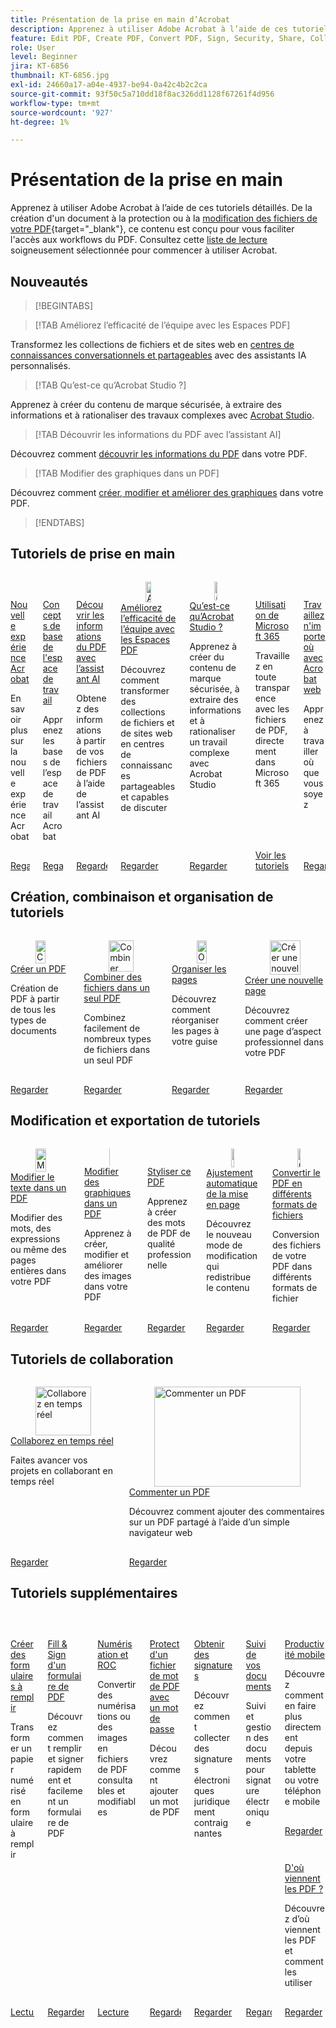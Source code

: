 ```yaml
---
title: Présentation de la prise en main d’Acrobat
description: Apprenez à utiliser Adobe Acrobat à l’aide de ces tutoriels détaillés de 1 à 2 minutes
feature: Edit PDF, Create PDF, Convert PDF, Sign, Security, Share, Collaboration, Workspace
role: User
level: Beginner
jira: KT-6856
thumbnail: KT-6856.jpg
exl-id: 24660a17-a04e-4937-be94-0a42c4b2c2ca
source-git-commit: 93f50c5a710dd18f8ac326dd1128f67261f4d956
workflow-type: tm+mt
source-wordcount: '927'
ht-degree: 1%

---
```


# Présentation de la prise en main

Apprenez à utiliser Adobe Acrobat à l’aide de ces tutoriels détaillés. De la création d&#39;un document à la protection ou à la [modification des fichiers de votre PDF](https://www.adobe.com/fr/acrobat/online/pdf-editor.html){target="_blank"}, ce contenu est conçu pour vous faciliter l&#39;accès aux workflows du PDF. Consultez cette [liste de lecture](https://experienceleague.adobe.com/fr/playlists/acrobat-get-started-business-users) soigneusement sélectionnée pour commencer à utiliser Acrobat.

## Nouveautés

>[!BEGINTABS]

>[!TAB Améliorez l’efficacité de l’équipe avec les Espaces PDF]

Transformez les collections de fichiers et de sites web en [centres de connaissances conversationnels et partageables](pdf-spaces-legal.md) avec des assistants IA personnalisés.

>[!TAB Qu’est-ce qu’Acrobat Studio ?]

Apprenez à créer du contenu de marque sécurisée, à extraire des informations et à rationaliser des travaux complexes avec [Acrobat Studio](acrobat-studio.md).

>[!TAB Découvrir les informations du PDF avec l’assistant AI]

Découvrez comment [découvrir les informations du PDF](ai-assistant.md) dans votre PDF.

>[!TAB Modifier des graphiques dans un PDF]

Découvrez comment [créer, modifier et améliorer des graphiques](edit-graphics.md) dans votre PDF.

>[!ENDTABS]

## Tutoriels de prise en main

<!-- START CARDS HTML - DO NOT MODIFY BY HAND -->
<div class="columns">
    <div class="column is-half-tablet is-half-desktop is-one-third-widescreen" aria-label="New Acrobat experience">
        <div class="card" style="height: 100%; display: flex; flex-direction: column; height: 100%;">
            <div class="card-image">
                <figure class="image x-is-16by9">
                    <a href="https://experienceleague.adobe.com/fr/docs/document-cloud-learn/acrobat-learning/getting-started/new-workspace" title="Nouvelle expérience Acrobat" target="_self" rel="referrer">
                        <img class="is-bordered-r-small" src="https://experienceleague.adobe.com/fr/docs/document-cloud-learn/acrobat-learning/getting-started/media_1fd7846c8083ccd0da406c6abf96fe746d9b4539e.png?width=400&format=webply&optimize=medium" alt="Nouvelle expérience Acrobat"
                             style="width: 100%; aspect-ratio: 16 / 9; object-fit: cover; overflow: hidden; display: block; margin: auto;">
                    </a>
                </figure>
            </div>
            <div class="card-content is-padded-small" style="display: flex; flex-direction: column; flex-grow: 1; justify-content: space-between;">
                <div class="top-card-content">
                    <p class="headline is-size-6 has-text-weight-bold">
                        <a href="https://experienceleague.adobe.com/fr/docs/document-cloud-learn/acrobat-learning/getting-started/new-workspace" target="_self" rel="referrer" title="nouvelle expérience Acrobat">Nouvelle expérience Acrobat</a>
                    </p>
                    <p class="is-size-6">En savoir plus sur la nouvelle expérience Acrobat</p>
                </div>
                <a href="https://experienceleague.adobe.com/fr/docs/document-cloud-learn/acrobat-learning/getting-started/new-workspace" target="_self" rel="referrer" class="spectrum-Button spectrum-Button--outline spectrum-Button--primary spectrum-Button--sizeM" style="align-self: flex-start; margin-top: 1rem;">
                    <span class="spectrum-Button-label has-no-wrap has-text-weight-bold">Regarder</span>
                </a>
            </div>
        </div>
    </div>
    <div class="column is-half-tablet is-half-desktop is-one-third-widescreen" aria-label="Workspace basics">
        <div class="card" style="height: 100%; display: flex; flex-direction: column; height: 100%;">
            <div class="card-image">
                <figure class="image x-is-16by9">
                    <a href="https://experienceleague.adobe.com/fr/docs/document-cloud-learn/acrobat-learning/getting-started/get-to-know-the-acrobat-dc-interface" title="Espace de travail – Principes de base" target="_self" rel="referrer">
                        <img class="is-bordered-r-small" src="https://experienceleague.adobe.com/fr/docs/document-cloud-learn/acrobat-learning/getting-started/media_1829b23b3d26ba9ab2687a87be27ecf1b2adde71e.png?width=400&format=webply&optimize=medium" alt="Espace de travail – Principes de base"
                             style="width: 100%; aspect-ratio: 16 / 9; object-fit: cover; overflow: hidden; display: block; margin: auto;">
                    </a>
                </figure>
            </div>
            <div class="card-content is-padded-small" style="display: flex; flex-direction: column; flex-grow: 1; justify-content: space-between;">
                <div class="top-card-content">
                    <p class="headline is-size-6 has-text-weight-bold">
                        <a href="https://experienceleague.adobe.com/fr/docs/document-cloud-learn/acrobat-learning/getting-started/get-to-know-the-acrobat-dc-interface" target="_self" rel="referrer" title="Espace de travail – Principes de base">Concepts de base de l'espace de travail</a>
                    </p>
                    <p class="is-size-6">Apprenez les bases de l’espace de travail Acrobat</p>
                </div>
                <a href="https://experienceleague.adobe.com/fr/docs/document-cloud-learn/acrobat-learning/getting-started/get-to-know-the-acrobat-dc-interface" target="_self" rel="referrer" class="spectrum-Button spectrum-Button--outline spectrum-Button--primary spectrum-Button--sizeM" style="align-self: flex-start; margin-top: 1rem;">
                    <span class="spectrum-Button-label has-no-wrap has-text-weight-bold">Regarder</span>
                </a>
            </div>
        </div>
    </div>
    <div class="column is-half-tablet is-half-desktop is-one-third-widescreen" aria-label="Discover PDF insights with AI Assistant">
        <div class="card" style="height: 100%; display: flex; flex-direction: column; height: 100%;">
            <div class="card-image">
                <figure class="image x-is-16by9">
                    <a href="https://experienceleague.adobe.com/fr/docs/document-cloud-learn/acrobat-learning/getting-started/ai-assistant" title="Découvrir les informations du PDF avec l’assistant AI" target="_self" rel="referrer">
                        <img class="is-bordered-r-small" src="https://experienceleague.adobe.com/fr/docs/document-cloud-learn/acrobat-learning/getting-started/media_16b40a5c89df63b8d9116ee1733680b378915394a.png?width=400&format=webply&optimize=medium" alt="Découvrir les informations du PDF avec l’assistant AI"
                             style="width: 100%; aspect-ratio: 16 / 9; object-fit: cover; overflow: hidden; display: block; margin: auto;">
                    </a>
                </figure>
            </div>
            <div class="card-content is-padded-small" style="display: flex; flex-direction: column; flex-grow: 1; justify-content: space-between;">
                <div class="top-card-content">
                    <p class="headline is-size-6 has-text-weight-bold">
                        <a href="https://experienceleague.adobe.com/fr/docs/document-cloud-learn/acrobat-learning/getting-started/ai-assistant" target="_self" rel="referrer" title="Découvrir les informations d’un PDF avec l’assistant AI">Découvrir les informations du PDF avec l’assistant AI</a>
                    </p>
                    <p class="is-size-6">Obtenez des informations à partir de vos fichiers de PDF à l’aide de l’assistant AI</p>
                </div>
                <a href="https://experienceleague.adobe.com/fr/docs/document-cloud-learn/acrobat-learning/getting-started/ai-assistant" target="_self" rel="referrer" class="spectrum-Button spectrum-Button--outline spectrum-Button--primary spectrum-Button--sizeM" style="align-self: flex-start; margin-top: 1rem;">
                    <span class="spectrum-Button-label has-no-wrap has-text-weight-bold">Regarder</span>
                </a>
            </div>
        </div>
    </div>
                <div class="column is-half-tablet is-half-desktop is-one-third-widescreen" aria-label="Boost team efficiency with PDF Spaces">
        <div class="card" style="height: 100%; display: flex; flex-direction: column; height: 100%;">
            <div class="card-image">
                <figure class="image x-is-16by9">
                    <a href="https://experienceleague.adobe.com/fr/docs/document-cloud-learn/acrobat-learning/getting-started/pdf-spaces-legal" title="Améliorez l’efficacité de l’équipe avec les Espaces PDF" target="_self" rel="referrer">
                        <img class="is-bordered-r-small" src="https://experienceleague.adobe.com/fr/docs/document-cloud-learn/acrobat-learning/by-industry/gov/media_1a0a666ba69346a3cb306b786f1b0681e09316801.png?width=400&format=webply&optimize=medium" alt="Améliorez l’efficacité de l’équipe avec les Espaces PDF"
                             style="width: 100%; aspect-ratio: 16 / 9; object-fit: cover; overflow: hidden; display: block; margin: auto;">
                    </a>
                </figure>
            </div>
            <div class="card-content is-padded-small" style="display: flex; flex-direction: column; flex-grow: 1; justify-content: space-between;">
                <div class="top-card-content">
                    <p class="headline is-size-6 has-text-weight-bold">
                        <a href="https://experienceleague.adobe.com/fr/docs/document-cloud-learn/acrobat-learning/getting-started/pdf-spaces-legal" target="_self" rel="referrer" title="Améliorez l’efficacité de l’équipe avec les Espaces PDF">Améliorez l’efficacité de l’équipe avec les Espaces PDF</a>
                    </p>
                    <p class="is-size-6">Découvrez comment transformer des collections de fichiers et de sites web en centres de connaissances partageables et capables de discuter</p>
                </div>
                <a href="https://experienceleague.adobe.com/fr/docs/document-cloud-learn/acrobat-learning/getting-started/pdf-spaces-legal" target="_self" rel="referrer" class="spectrum-Button spectrum-Button--outline spectrum-Button--primary spectrum-Button--sizeM" style="align-self: flex-start; margin-top: 1rem;">
                    <span class="spectrum-Button-label has-no-wrap has-text-weight-bold">Regarder</span>
                </a>
            </div>
        </div>
    </div>
                 <div class="column is-half-tablet is-half-desktop is-one-third-widescreen"         aria-label="What is Acrobat Studio?">
                      <div class="card" style="height: 100%; display: flex; flex-direction: column; height: 100%;">
                 <div class="card-image">
                <figure class="image x-is-16by9">
                    <a href="https://experienceleague.adobe.com/fr/docs/document-cloud-learn/acrobat-learning/getting-started/acrobat-studio" title="Qu’est-ce qu’Acrobat Studio ?" target="_self" rel="referrer">
                        <img class="is-bordered-r-small" src="https://experienceleague.adobe.com/fr/docs/document-cloud-learn/acrobat-learning/by-industry/media_1f6d6f7b7584d916a156a186267c3d3790ae9144a.png?width=400&format=webply&optimize=medium" alt="Qu’est-ce qu’Acrobat Studio ?"
                             style="width: 100%; aspect-ratio: 16 / 9; object-fit: cover; overflow: hidden; display: block; margin: auto;">
                    </a>
                </figure>
                 </div>
                     <div class="card-content is-padded-small" style="display: flex; flex-direction: column; flex-grow: 1; justify-content: space-between;">
                <div class="top-card-content">
                    <p class="headline is-size-6 has-text-weight-bold">
                        <a href="https://experienceleague.adobe.com/fr/docs/document-cloud-learn/acrobat-learning/getting-started/acrobat-studio" target="_self" rel="referrer" title="Qu’est-ce qu’Acrobat Studio ?">Qu’est-ce qu’Acrobat Studio ?</a>
                    </p>
                    <p class="is-size-6">Apprenez à créer du contenu de marque sécurisée, à extraire des informations et à rationaliser un travail complexe avec Acrobat Studio</p>
                </div>
                <a href="https://experienceleague.adobe.com/fr/docs/document-cloud-learn/acrobat-learning/getting-started/acrobat-studio" target="_self" rel="referrer" class="spectrum-Button spectrum-Button--outline spectrum-Button--primary spectrum-Button--sizeM" style="align-self: flex-start; margin-top: 1rem;">
                    <span class="spectrum-Button-label has-no-wrap has-text-weight-bold">Regarder</span>
                </a>
            </div>
        </div>
    </div>
    <div class="column is-half-tablet is-half-desktop is-one-third-widescreen" aria-label="Work with Microsoft 365">
        <div class="card" style="height: 100%; display: flex; flex-direction: column; height: 100%;">
            <div class="card-image">
                <figure class="image x-is-16by9">
                    <a href="https://experienceleague.adobe.com/fr/docs/document-cloud-learn/acrobat-learning/integrations/integrate-overview#microsoft" title="Utilisation de Microsoft 365" target="_self" rel="referrer">
                        <img class="is-bordered-r-small" src="https://experienceleague.adobe.com/fr/docs/document-cloud-learn/acrobat-learning/getting-started/media_1e715d1ec959dc755a27cab94e21039372673afac.png?width=400&format=webply&optimize=medium" alt="Utilisation de Microsoft 365"
                             style="width: 100%; aspect-ratio: 16 / 9; object-fit: cover; overflow: hidden; display: block; margin: auto;">
                    </a>
                </figure>
            </div>
            <div class="card-content is-padded-small" style="display: flex; flex-direction: column; flex-grow: 1; justify-content: space-between;">
                <div class="top-card-content">
                    <p class="headline is-size-6 has-text-weight-bold">
                        <a href="https://experienceleague.adobe.com/fr/docs/document-cloud-learn/acrobat-learning/integrations/integrate-overview#microsoft" target="_self" rel="referrer" title="Utilisation de Microsoft 365">Utilisation de Microsoft 365</a>
                    </p>
                    <p class="is-size-6">Travaillez en toute transparence avec les fichiers de PDF, directement dans Microsoft 365</p>
                </div>
                <a href="https://experienceleague.adobe.com/fr/docs/document-cloud-learn/acrobat-learning/integrations/integrate-overview#microsoft" target="_self" rel="referrer" class="spectrum-Button spectrum-Button--outline spectrum-Button--primary spectrum-Button--sizeM" style="align-self: flex-start; margin-top: 1rem;">
                    <span class="spectrum-Button-label has-no-wrap has-text-weight-bold">Voir les tutoriels</span>
                </a>
            </div>
        </div>
    </div>
     <div class="column is-half-tablet is-half-desktop is-one-third-widescreen" aria-label="Work anywhere with Acrobat web">
        <div class="card" style="height: 100%; display: flex; flex-direction: column; height: 100%;">
            <div class="card-image">
                <figure class="image x-is-16by9">
                    <a href="https://experienceleague.adobe.com/fr/docs/document-cloud-learn/acrobat-learning/getting-started/acrobatweb" title="Travaillez n’importe où avec Acrobat Web" target="_self" rel="referrer">
                        <img class="is-bordered-r-small" src="https://experienceleague.adobe.com/fr/docs/document-cloud-learn/acrobat-learning/getting-started/media_1bfcf9b6746a553be3bae3718499df7f83847b637.png?width=400&format=webply&optimize=medium" alt="Travaillez n’importe où avec Acrobat Web"
                             style="width: 100%; aspect-ratio: 16 / 9; object-fit: cover; overflow: hidden; display: block; margin: auto;">
                    </a>
                </figure>
            </div>
            <div class="card-content is-padded-small" style="display: flex; flex-direction: column; flex-grow: 1; justify-content: space-between;">
                <div class="top-card-content">
                    <p class="headline is-size-6 has-text-weight-bold">
                        <a href="https://experienceleague.adobe.com/fr/docs/document-cloud-learn/acrobat-learning/getting-started/acrobatweb" target="_self" rel="referrer" title="Travaillez n’importe où avec Acrobat Web">Travaillez n'importe où avec Acrobat web</a>
                    </p>
                    <p class="is-size-6">Apprenez à travailler où que vous soyez</p>
                </div>
                <a href="https://experienceleague.adobe.com/fr/docs/document-cloud-learn/acrobat-learning/getting-started/acrobatweb" target="_self" rel="referrer" class="spectrum-Button spectrum-Button--outline spectrum-Button--primary spectrum-Button--sizeM" style="align-self: flex-start; margin-top: 1rem;">
                    <span class="spectrum-Button-label has-no-wrap has-text-weight-bold">Regarder</span>
                </a>
            </div>
        </div>
    </div>
</div>
<!-- END CARDS HTML - DO NOT MODIFY BY HAND -->

## Création, combinaison et organisation de tutoriels

<!-- START CARDS HTML - DO NOT MODIFY BY HAND -->
<div class="columns">
    <div class="column is-half-tablet is-half-desktop is-one-third-widescreen" aria-label="Create a PDF">
        <div class="card" style="height: 100%; display: flex; flex-direction: column; height: 100%;">
            <div class="card-image">
                <figure class="image x-is-16by9">
                    <a href="https://experienceleague.adobe.com/fr/docs/document-cloud-learn/acrobat-learning/getting-started/create-pdf" title="Création d’un PDF" target="_self" rel="referrer">
                        <img class="is-bordered-r-small" src="https://experienceleague.adobe.com/fr/docs/document-cloud-learn/acrobat-learning/getting-started/media_16f0a3abd52647334bb64fdf140cf94afd63188d2.png?width=400&format=webply&optimize=medium" alt="Création d’un PDF"
                             style="width: 100%; aspect-ratio: 16 / 9; object-fit: cover; overflow: hidden; display: block; margin: auto;">
                    </a>
                </figure>
            </div>
            <div class="card-content is-padded-small" style="display: flex; flex-direction: column; flex-grow: 1; justify-content: space-between;">
                <div class="top-card-content">
                    <p class="headline is-size-6 has-text-weight-bold">
                        <a href="https://experienceleague.adobe.com/fr/docs/document-cloud-learn/acrobat-learning/getting-started/create-pdf" target="_self" rel="referrer" title="Création d’un PDF">Créer un PDF</a>
                    </p>
                    <p class="is-size-6">Création de PDF à partir de tous les types de documents</p>
                </div>
                <a href="https://experienceleague.adobe.com/fr/docs/document-cloud-learn/acrobat-learning/getting-started/create-pdf" target="_self" rel="referrer" class="spectrum-Button spectrum-Button--outline spectrum-Button--primary spectrum-Button--sizeM" style="align-self: flex-start; margin-top: 1rem;">
                    <span class="spectrum-Button-label has-no-wrap has-text-weight-bold">Regarder</span>
                </a>
            </div>
        </div>
    </div>
    <div class="column is-half-tablet is-half-desktop is-one-third-widescreen" aria-label="Combine files into a single PDF">
        <div class="card" style="height: 100%; display: flex; flex-direction: column; height: 100%;">
            <div class="card-image">
                <figure class="image x-is-16by9">
                    <a href="https://experienceleague.adobe.com/fr/docs/document-cloud-learn/acrobat-learning/getting-started/combine-to-pdf" title="Combiner des fichiers dans un seul PDF" target="_self" rel="referrer">
                        <img class="is-bordered-r-small" src="https://experienceleague.adobe.com/fr/docs/document-cloud-learn/acrobat-learning/getting-started/media_11be639aeee441f5b0e2b4900730339cd1798a4b9.png?width=400&format=webply&optimize=medium" alt="Combiner des fichiers dans un seul PDF"
                             style="width: 100%; aspect-ratio: 16 / 9; object-fit: cover; overflow: hidden; display: block; margin: auto;">
                    </a>
                </figure>
            </div>
            <div class="card-content is-padded-small" style="display: flex; flex-direction: column; flex-grow: 1; justify-content: space-between;">
                <div class="top-card-content">
                    <p class="headline is-size-6 has-text-weight-bold">
                        <a href="https://experienceleague.adobe.com/fr/docs/document-cloud-learn/acrobat-learning/getting-started/combine-to-pdf" target="_self" rel="referrer" title="Combiner des fichiers dans un seul PDF">Combiner des fichiers dans un seul PDF</a>
                    </p>
                    <p class="is-size-6">Combinez facilement de nombreux types de fichiers dans un seul PDF</p>
                </div>
                <a href="https://experienceleague.adobe.com/fr/docs/document-cloud-learn/acrobat-learning/getting-started/combine-to-pdf" target="_self" rel="referrer" class="spectrum-Button spectrum-Button--outline spectrum-Button--primary spectrum-Button--sizeM" style="align-self: flex-start; margin-top: 1rem;">
                    <span class="spectrum-Button-label has-no-wrap has-text-weight-bold">Regarder</span>
                </a>
            </div>
        </div>
    </div>
    <div class="column is-half-tablet is-half-desktop is-one-third-widescreen" aria-label="Organize pages">
        <div class="card" style="height: 100%; display: flex; flex-direction: column; height: 100%;">
            <div class="card-image">
                <figure class="image x-is-16by9">
                    <a href="https://experienceleague.adobe.com/fr/docs/document-cloud-learn/acrobat-learning/getting-started/organize" title="Organisation des pages" target="_self" rel="referrer">
                        <img class="is-bordered-r-small" src="https://experienceleague.adobe.com/fr/docs/document-cloud-learn/acrobat-learning/getting-started/media_17e55bdc9d65c0ae578fd3d6d32d1eb3bf3719714.png?width=400&format=webply&optimize=medium" alt="Organisation des pages"
                             style="width: 100%; aspect-ratio: 16 / 9; object-fit: cover; overflow: hidden; display: block; margin: auto;">
                    </a>
                </figure>
            </div>
            <div class="card-content is-padded-small" style="display: flex; flex-direction: column; flex-grow: 1; justify-content: space-between;">
                <div class="top-card-content">
                    <p class="headline is-size-6 has-text-weight-bold">
                        <a href="https://experienceleague.adobe.com/fr/docs/document-cloud-learn/acrobat-learning/getting-started/organize" target="_self" rel="referrer" title="Organiser des pages">Organiser les pages</a>
                    </p>
                    <p class="is-size-6">Découvrez comment réorganiser les pages à votre guise</p>
                </div>
                <a href="https://experienceleague.adobe.com/fr/docs/document-cloud-learn/acrobat-learning/getting-started/organize" target="_self" rel="referrer" class="spectrum-Button spectrum-Button--outline spectrum-Button--primary spectrum-Button--sizeM" style="align-self: flex-start; margin-top: 1rem;">
                    <span class="spectrum-Button-label has-no-wrap has-text-weight-bold">Regarder</span>
                </a>
            </div>
        </div>
    </div>
    <div class="column is-half-tablet is-half-desktop is-one-third-widescreen" aria-label="Design a new page">
        <div class="card" style="height: 100%; display: flex; flex-direction: column; height: 100%;">
            <div class="card-image">
                <figure class="image x-is-16by9">
                    <a href="https://experienceleague.adobe.com/fr/docs/document-cloud-learn/acrobat-learning/getting-started/add-custom-page" title="Créer une nouvelle page" target="_self" rel="referrer">
                        <img class="is-bordered-r-small" src="https://experienceleague.adobe.com/fr/docs/document-cloud-learn/acrobat-learning/getting-started/media_1f048322a16c3f2b9762347f0ea4e90b24dcd279e.png?width=400&format=webply&optimize=medium" alt="Créer une nouvelle page"
                             style="width: 100%; aspect-ratio: 16 / 9; object-fit: cover; overflow: hidden; display: block; margin: auto;">
                    </a>
                </figure>
            </div>
            <div class="card-content is-padded-small" style="display: flex; flex-direction: column; flex-grow: 1; justify-content: space-between;">
                <div class="top-card-content">
                    <p class="headline is-size-6 has-text-weight-bold">
                        <a href="https://experienceleague.adobe.com/fr/docs/document-cloud-learn/acrobat-learning/getting-started/add-custom-page" target="_self" rel="referrer" title="Créer une nouvelle page">Créer une nouvelle page</a>
                    </p>
                    <p class="is-size-6">Découvrez comment créer une page d’aspect professionnel dans votre PDF</p>
                </div>
                <a href="https://experienceleague.adobe.com/fr/docs/document-cloud-learn/acrobat-learning/getting-started/add-custom-page" target="_self" rel="referrer" class="spectrum-Button spectrum-Button--outline spectrum-Button--primary spectrum-Button--sizeM" style="align-self: flex-start; margin-top: 1rem;">
                    <span class="spectrum-Button-label has-no-wrap has-text-weight-bold">Regarder</span>
                </a>
            </div>
        </div>
    </div>
</div>
<!-- END CARDS HTML - DO NOT MODIFY BY HAND -->

## Modification et exportation de tutoriels

<!-- START CARDS HTML - DO NOT MODIFY BY HAND -->
<div class="columns">
    <div class="column is-half-tablet is-half-desktop is-one-third-widescreen" aria-label="Edit text in a PDF">
        <div class="card" style="height: 100%; display: flex; flex-direction: column; height: 100%;">
            <div class="card-image">
                <figure class="image x-is-16by9">
                    <a href="https://experienceleague.adobe.com/fr/docs/document-cloud-learn/acrobat-learning/getting-started/edit-pdf" title="Modification de texte dans un PDF" target="_self" rel="referrer">
                        <img class="is-bordered-r-small" src="https://experienceleague.adobe.com/fr/docs/document-cloud-learn/acrobat-learning/getting-started/media_13401767164ccbafc5bcc35d34d2334fc961255e1.png?width=400&format=webply&optimize=medium" alt="Modification de texte dans un PDF"
                             style="width: 100%; aspect-ratio: 16 / 9; object-fit: cover; overflow: hidden; display: block; margin: auto;">
                    </a>
                </figure>
            </div>
            <div class="card-content is-padded-small" style="display: flex; flex-direction: column; flex-grow: 1; justify-content: space-between;">
                <div class="top-card-content">
                    <p class="headline is-size-6 has-text-weight-bold">
                        <a href="https://experienceleague.adobe.com/fr/docs/document-cloud-learn/acrobat-learning/getting-started/edit-pdf" target="_self" rel="referrer" title="Modification de texte dans un PDF">Modifier le texte dans un PDF</a>
                    </p>
                    <p class="is-size-6">Modifier des mots, des expressions ou même des pages entières dans votre PDF</p>
                </div>
                <a href="https://experienceleague.adobe.com/fr/docs/document-cloud-learn/acrobat-learning/getting-started/edit-pdf" target="_self" rel="referrer" class="spectrum-Button spectrum-Button--outline spectrum-Button--primary spectrum-Button--sizeM" style="align-self: flex-start; margin-top: 1rem;">
                    <span class="spectrum-Button-label has-no-wrap has-text-weight-bold">Regarder</span>
                </a>
            </div>
        </div>
    </div>
    <div class="column is-half-tablet is-half-desktop is-one-third-widescreen" aria-label="Edit graphics in a PDF">
        <div class="card" style="height: 100%; display: flex; flex-direction: column; height: 100%;">
            <div class="card-image">
                <figure class="image x-is-16by9">
                    <a href="https://experienceleague.adobe.com/fr/docs/document-cloud-learn/acrobat-learning/getting-started/edit-graphics" title="Modification de graphiques dans un PDF" target="_self" rel="referrer">
                        <img class="is-bordered-r-small" src="https://experienceleague.adobe.com/fr/docs/document-cloud-learn/acrobat-learning/getting-started/media_10cbcb294cdbd62dc9d8f6b2f5f5f160782370141.png?width=400&format=webply&optimize=medium" alt="Modification de graphiques dans un PDF"
                             style="width: 100%; aspect-ratio: 16 / 9; object-fit: cover; overflow: hidden; display: block; margin: auto;">
                    </a>
                </figure>
            </div>
            <div class="card-content is-padded-small" style="display: flex; flex-direction: column; flex-grow: 1; justify-content: space-between;">
                <div class="top-card-content">
                    <p class="headline is-size-6 has-text-weight-bold">
                        <a href="https://experienceleague.adobe.com/fr/docs/document-cloud-learn/acrobat-learning/getting-started/edit-graphics" target="_self" rel="referrer" title="Modification de graphiques dans un PDF">Modifier des graphiques dans un PDF</a>
                    </p>
                    <p class="is-size-6">Apprenez à créer, modifier et améliorer des images dans votre PDF</p>
                </div>
                <a href="https://experienceleague.adobe.com/fr/docs/document-cloud-learn/acrobat-learning/getting-started/edit-graphics" target="_self" rel="referrer" class="spectrum-Button spectrum-Button--outline spectrum-Button--primary spectrum-Button--sizeM" style="align-self: flex-start; margin-top: 1rem;">
                    <span class="spectrum-Button-label has-no-wrap has-text-weight-bold">Regarder</span>
                </a>
            </div>
        </div>
    </div>
    <div class="column is-half-tablet is-half-desktop is-one-third-widescreen" aria-label="Stylize this PDF">
        <div class="card" style="height: 100%; display: flex; flex-direction: column; height: 100%;">
            <div class="card-image">
                <figure class="image x-is-16by9">
                    <a href="https://experienceleague.adobe.com/fr/docs/document-cloud-learn/acrobat-learning/getting-started/stylize-this-pdf" title="Styliser ce PDF" target="_self" rel="referrer">
                        <img class="is-bordered-r-small" src="https://experienceleague.adobe.com/fr/docs/document-cloud-learn/acrobat-learning/getting-started/media_199eeb70612b1e3f04c00cbe3ebf7f4cc2016bcef.png?width=400&format=webply&optimize=medium" alt="Styliser ce PDF"
                             style="width: 100%; aspect-ratio: 16 / 9; object-fit: cover; overflow: hidden; display: block; margin: auto;">
                    </a>
                </figure>
            </div>
            <div class="card-content is-padded-small" style="display: flex; flex-direction: column; flex-grow: 1; justify-content: space-between;">
                <div class="top-card-content">
                    <p class="headline is-size-6 has-text-weight-bold">
                        <a href="https://experienceleague.adobe.com/fr/docs/document-cloud-learn/acrobat-learning/getting-started/stylize-this-pdf" target="_self" rel="referrer" title="Styliser ce PDF">Styliser ce PDF</a>
                    </p>
                    <p class="is-size-6">Apprenez à créer des mots de PDF de qualité professionnelle</p>
                </div>
                <a href="https://experienceleague.adobe.com/fr/docs/document-cloud-learn/acrobat-learning/getting-started/stylize-this-pdf" target="_self" rel="referrer" class="spectrum-Button spectrum-Button--outline spectrum-Button--primary spectrum-Button--sizeM" style="align-self: flex-start; margin-top: 1rem;">
                    <span class="spectrum-Button-label has-no-wrap has-text-weight-bold">Regarder</span>
                </a>
            </div>
        </div>
    </div>
    <div class="column is-half-tablet is-half-desktop is-one-third-widescreen" aria-label="Auto-adjust layout">
        <div class="card" style="height: 100%; display: flex; flex-direction: column; height: 100%;">
            <div class="card-image">
                <figure class="image x-is-16by9">
                    <a href="https://experienceleague.adobe.com/fr/docs/document-cloud-learn/acrobat-learning/getting-started/auto-adjust-layout" title="Ajustement automatique de la mise en page" target="_self" rel="referrer">
                        <img class="is-bordered-r-small" src="https://experienceleague.adobe.com/fr/docs/document-cloud-learn/acrobat-learning/getting-started/media_1072b7b70b16efa68b4bd6bbc2152a4dd90bd6dfb.png?width=400&format=webply&optimize=medium" alt="Ajustement automatique de la mise en page"
                             style="width: 100%; aspect-ratio: 16 / 9; object-fit: cover; overflow: hidden; display: block; margin: auto;">
                    </a>
                </figure>
            </div>
            <div class="card-content is-padded-small" style="display: flex; flex-direction: column; flex-grow: 1; justify-content: space-between;">
                <div class="top-card-content">
                    <p class="headline is-size-6 has-text-weight-bold">
                        <a href="https://experienceleague.adobe.com/fr/docs/document-cloud-learn/acrobat-learning/getting-started/auto-adjust-layout" target="_self" rel="referrer" title="Ajustement automatique de la mise en page">Ajustement automatique de la mise en page</a>
                    </p>
                    <p class="is-size-6">Découvrez le nouveau mode de modification qui redistribue le contenu</p>
                </div>
                <a href="https://experienceleague.adobe.com/fr/docs/document-cloud-learn/acrobat-learning/getting-started/auto-adjust-layout" target="_self" rel="referrer" class="spectrum-Button spectrum-Button--outline spectrum-Button--primary spectrum-Button--sizeM" style="align-self: flex-start; margin-top: 1rem;">
                    <span class="spectrum-Button-label has-no-wrap has-text-weight-bold">Regarder</span>
                </a>
            </div>
        </div>
    </div>
    <div class="column is-half-tablet is-half-desktop is-one-third-widescreen" aria-label="Convert PDF to different file formats">
        <div class="card" style="height: 100%; display: flex; flex-direction: column; height: 100%;">
            <div class="card-image">
                <figure class="image x-is-16by9">
                    <a href="https://experienceleague.adobe.com/fr/docs/document-cloud-learn/acrobat-learning/getting-started/export-pdf" title="Conversion du PDF en différents formats de fichier" target="_self" rel="referrer">
                        <img class="is-bordered-r-small" src="https://experienceleague.adobe.com/fr/docs/document-cloud-learn/acrobat-learning/getting-started/media_16383696f2610f1419050df7dca0b9dc77b94f836.png?width=400&format=webply&optimize=medium" alt="Conversion du PDF en différents formats de fichier"
                             style="width: 100%; aspect-ratio: 16 / 9; object-fit: cover; overflow: hidden; display: block; margin: auto;">
                    </a>
                </figure>
            </div>
            <div class="card-content is-padded-small" style="display: flex; flex-direction: column; flex-grow: 1; justify-content: space-between;">
                <div class="top-card-content">
                    <p class="headline is-size-6 has-text-weight-bold">
                        <a href="https://experienceleague.adobe.com/fr/docs/document-cloud-learn/acrobat-learning/getting-started/export-pdf" target="_self" rel="referrer" title="Conversion du PDF en différents formats de fichier">Convertir le PDF en différents formats de fichiers</a>
                    </p>
                    <p class="is-size-6">Conversion des fichiers de votre PDF dans différents formats de fichier</p>
                </div>
                <a href="https://experienceleague.adobe.com/fr/docs/document-cloud-learn/acrobat-learning/getting-started/export-pdf" target="_self" rel="referrer" class="spectrum-Button spectrum-Button--outline spectrum-Button--primary spectrum-Button--sizeM" style="align-self: flex-start; margin-top: 1rem;">
                    <span class="spectrum-Button-label has-no-wrap has-text-weight-bold">Regarder</span>
                </a>
            </div>
        </div>
    </div>
</div>
<!-- END CARDS HTML - DO NOT MODIFY BY HAND -->

## Tutoriels de collaboration

<!-- START CARDS HTML - DO NOT MODIFY BY HAND -->
<div class="columns">
    <div class="column is-half-tablet is-half-desktop is-one-third-widescreen" aria-label="Collaborate in real time">
        <div class="card" style="height: 100%; display: flex; flex-direction: column; height: 100%;">
            <div class="card-image">
                <figure class="image x-is-16by9">
                    <a href="https://experienceleague.adobe.com/fr/docs/document-cloud-learn/acrobat-learning/getting-started/collaborate" title="Collaborez en temps réel" target="_self" rel="referrer">
                        <img class="is-bordered-r-small" src="https://experienceleague.adobe.com/fr/docs/document-cloud-learn/acrobat-learning/getting-started/media_1f5dd20f4df4fb7d2f5c80653268baf61e708a449.png?width=400&format=webply&optimize=medium" alt="Collaborez en temps réel"
                             style="width: 100%; aspect-ratio: 16 / 9; object-fit: cover; overflow: hidden; display: block; margin: auto;">
                    </a>
                </figure>
            </div>
            <div class="card-content is-padded-small" style="display: flex; flex-direction: column; flex-grow: 1; justify-content: space-between;">
                <div class="top-card-content">
                    <p class="headline is-size-6 has-text-weight-bold">
                        <a href="https://experienceleague.adobe.com/fr/docs/document-cloud-learn/acrobat-learning/getting-started/collaborate" target="_self" rel="referrer" title="Collaborez en temps réel">Collaborez en temps réel</a>
                    </p>
                    <p class="is-size-6">Faites avancer vos projets en collaborant en temps réel</p>
                </div>
                <a href="https://experienceleague.adobe.com/fr/docs/document-cloud-learn/acrobat-learning/getting-started/collaborate" target="_self" rel="referrer" class="spectrum-Button spectrum-Button--outline spectrum-Button--primary spectrum-Button--sizeM" style="align-self: flex-start; margin-top: 1rem;">
                    <span class="spectrum-Button-label has-no-wrap has-text-weight-bold">Regarder</span>
                </a>
            </div>
        </div>
    </div>
    <div class="column is-half-tablet is-half-desktop is-one-third-widescreen" aria-label="Comment on a PDF">
        <div class="card" style="height: 100%; display: flex; flex-direction: column; height: 100%;">
            <div class="card-image">
                <figure class="image x-is-16by9">
                    <a href="https://experienceleague.adobe.com/fr/docs/document-cloud-learn/acrobat-learning/getting-started/comment-on-pdf-files" title="Commenter un PDF" target="_self" rel="referrer">
                        <img class="is-bordered-r-small" src="https://experienceleague.adobe.com/fr/docs/document-cloud-learn/acrobat-learning/getting-started/media_116d7c4b645e8d4c4e4645df9cb83a36501431471.png?width=400&format=webply&optimize=medium" alt="Commenter un PDF"
                             style="width: 100%; aspect-ratio: 16 / 9; object-fit: cover; overflow: hidden; display: block; margin: auto;">
                    </a>
                </figure>
            </div>
            <div class="card-content is-padded-small" style="display: flex; flex-direction: column; flex-grow: 1; justify-content: space-between;">
                <div class="top-card-content">
                    <p class="headline is-size-6 has-text-weight-bold">
                        <a href="https://experienceleague.adobe.com/fr/docs/document-cloud-learn/acrobat-learning/getting-started/comment-on-pdf-files" target="_self" rel="referrer" title="Commenter un PDF">Commenter un PDF</a>
                    </p>
                    <p class="is-size-6">Découvrez comment ajouter des commentaires sur un PDF partagé à l’aide d’un simple navigateur web</p>
                </div>
                <a href="https://experienceleague.adobe.com/fr/docs/document-cloud-learn/acrobat-learning/getting-started/comment-on-pdf-files" target="_self" rel="referrer" class="spectrum-Button spectrum-Button--outline spectrum-Button--primary spectrum-Button--sizeM" style="align-self: flex-start; margin-top: 1rem;">
                    <span class="spectrum-Button-label has-no-wrap has-text-weight-bold">Regarder</span>
                </a>
            </div>
        </div>
    </div>
</div>
<!-- END CARDS HTML - DO NOT MODIFY BY HAND -->

## Tutoriels supplémentaires

<!-- START CARDS HTML - DO NOT MODIFY BY HAND -->
<div class="columns">
    <div class="column is-half-tablet is-half-desktop is-one-third-widescreen" aria-label="Create fillable forms">
        <div class="card" style="height: 100%; display: flex; flex-direction: column; height: 100%;">
            <div class="card-image">
                <figure class="image x-is-16by9">
                    <a href="https://experienceleague.adobe.com/fr/docs/document-cloud-learn/acrobat-learning/getting-started/create-fillable-forms" title="Création de formulaires à remplir" target="_self" rel="referrer">
                        <img class="is-bordered-r-small" src="https://experienceleague.adobe.com/fr/docs/document-cloud-learn/acrobat-learning/getting-started/media_109411f58bacd579c020661fd7f6577ed63726aef.png?width=400&format=webply&optimize=medium" alt="Création de formulaires à remplir"
                             style="width: 100%; aspect-ratio: 16 / 9; object-fit: cover; overflow: hidden; display: block; margin: auto;">
                    </a>
                </figure>
            </div>
            <div class="card-content is-padded-small" style="display: flex; flex-direction: column; flex-grow: 1; justify-content: space-between;">
                <div class="top-card-content">
                    <p class="headline is-size-6 has-text-weight-bold">
                        <a href="https://experienceleague.adobe.com/fr/docs/document-cloud-learn/acrobat-learning/getting-started/create-fillable-forms" target="_self" rel="referrer" title="Création de formulaires à remplir">Créer des formulaires à remplir</a>
                    </p>
                    <p class="is-size-6">Transformer un papier numérisé en formulaire à remplir</p>
                </div>
                <a href="https://experienceleague.adobe.com/fr/docs/document-cloud-learn/acrobat-learning/getting-started/create-fillable-forms" target="_self" rel="referrer" class="spectrum-Button spectrum-Button--outline spectrum-Button--primary spectrum-Button--sizeM" style="align-self: flex-start; margin-top: 1rem;">
                    <span class="spectrum-Button-label has-no-wrap has-text-weight-bold">Lecture</span>
                </a>
            </div>
        </div>
    </div>
    <div class="column is-half-tablet is-half-desktop is-one-third-widescreen" aria-label="Fill & Sign a PDF form">
        <div class="card" style="height: 100%; display: flex; flex-direction: column; height: 100%;">
            <div class="card-image">
                <figure class="image x-is-16by9">
                    <a href="https://experienceleague.adobe.com/fr/docs/document-cloud-learn/acrobat-learning/getting-started/fill-and-sign" title="Fill &amp; Sign d’un formulaire de PDF" target="_self" rel="referrer">
                        <img class="is-bordered-r-small" src="https://experienceleague.adobe.com/fr/docs/document-cloud-learn/acrobat-learning/getting-started/media_1e8d0607bd61f9cf6a5781801e8e075019fa10ce8.png?width=400&format=webply&optimize=medium" alt="Fill &amp; Sign d’un formulaire de PDF"
                             style="width: 100%; aspect-ratio: 16 / 9; object-fit: cover; overflow: hidden; display: block; margin: auto;">
                    </a>
                </figure>
            </div>
            <div class="card-content is-padded-small" style="display: flex; flex-direction: column; flex-grow: 1; justify-content: space-between;">
                <div class="top-card-content">
                    <p class="headline is-size-6 has-text-weight-bold">
                        <a href="https://experienceleague.adobe.com/fr/docs/document-cloud-learn/acrobat-learning/getting-started/fill-and-sign" target="_self" rel="referrer" title="Fill &amp; Sign d’un formulaire de PDF">Fill &amp; Sign d'un formulaire de PDF</a>
                    </p>
                    <p class="is-size-6">Découvrez comment remplir et signer rapidement et facilement un formulaire de PDF</p>
                </div>
                <a href="https://experienceleague.adobe.com/fr/docs/document-cloud-learn/acrobat-learning/getting-started/fill-and-sign" target="_self" rel="referrer" class="spectrum-Button spectrum-Button--outline spectrum-Button--primary spectrum-Button--sizeM" style="align-self: flex-start; margin-top: 1rem;">
                    <span class="spectrum-Button-label has-no-wrap has-text-weight-bold">Regarder</span>
                </a>
            </div>
        </div>
    </div>
    <div class="column is-half-tablet is-half-desktop is-one-third-widescreen" aria-label="Scan & OCR">
        <div class="card" style="height: 100%; display: flex; flex-direction: column; height: 100%;">
            <div class="card-image">
                <figure class="image x-is-16by9">
                    <a href="https://experienceleague.adobe.com/fr/docs/document-cloud-learn/acrobat-learning/getting-started/scan-and-ocr" title="Numérisation et ROC" target="_self" rel="referrer">
                        <img class="is-bordered-r-small" src="https://experienceleague.adobe.com/fr/docs/document-cloud-learn/acrobat-learning/getting-started/media_14440f542ece3322f727553cf6d6cf2408761379b.png?width=400&format=webply&optimize=medium" alt="Numérisation et ROC"
                             style="width: 100%; aspect-ratio: 16 / 9; object-fit: cover; overflow: hidden; display: block; margin: auto;">
                    </a>
                </figure>
            </div>
            <div class="card-content is-padded-small" style="display: flex; flex-direction: column; flex-grow: 1; justify-content: space-between;">
                <div class="top-card-content">
                    <p class="headline is-size-6 has-text-weight-bold">
                        <a href="https://experienceleague.adobe.com/fr/docs/document-cloud-learn/acrobat-learning/getting-started/scan-and-ocr" target="_self" rel="referrer" title="Numérisation et ROC">Numérisation et ROC</a>
                    </p>
                    <p class="is-size-6">Convertir des numérisations ou des images en fichiers de PDF consultables et modifiables</p>
                </div>
                <a href="https://experienceleague.adobe.com/fr/docs/document-cloud-learn/acrobat-learning/getting-started/scan-and-ocr" target="_self" rel="referrer" class="spectrum-Button spectrum-Button--outline spectrum-Button--primary spectrum-Button--sizeM" style="align-self: flex-start; margin-top: 1rem;">
                    <span class="spectrum-Button-label has-no-wrap has-text-weight-bold">Lecture</span>
                </a>
            </div>
        </div>
    </div>
    <div class="column is-half-tablet is-half-desktop is-one-third-widescreen" aria-label="Protect a PDF file with a password">
        <div class="card" style="height: 100%; display: flex; flex-direction: column; height: 100%;">
            <div class="card-image">
                <figure class="image x-is-16by9">
                    <a href="https://experienceleague.adobe.com/fr/docs/document-cloud-learn/acrobat-learning/getting-started/password-protect" title="Protect d’un fichier de mot de PDF avec un mot de passe" target="_self" rel="referrer">
                        <img class="is-bordered-r-small" src="https://experienceleague.adobe.com/fr/docs/document-cloud-learn/acrobat-learning/getting-started/media_1803b816278477ef62c8c4a25be6fcc6094763124.png?width=400&format=webply&optimize=medium" alt="Protect d’un fichier de mot de PDF avec un mot de passe"
                             style="width: 100%; aspect-ratio: 16 / 9; object-fit: cover; overflow: hidden; display: block; margin: auto;">
                    </a>
                </figure>
            </div>
            <div class="card-content is-padded-small" style="display: flex; flex-direction: column; flex-grow: 1; justify-content: space-between;">
                <div class="top-card-content">
                    <p class="headline is-size-6 has-text-weight-bold">
                        <a href="https://experienceleague.adobe.com/fr/docs/document-cloud-learn/acrobat-learning/getting-started/password-protect" target="_self" rel="referrer" title="Protect d’un fichier de mot de PDF avec un mot de passe">Protect d'un fichier de mot de PDF avec un mot de passe</a>
                    </p>
                    <p class="is-size-6">Découvrez comment ajouter un mot de PDF</p>
                </div>
                <a href="https://experienceleague.adobe.com/fr/docs/document-cloud-learn/acrobat-learning/getting-started/password-protect" target="_self" rel="referrer" class="spectrum-Button spectrum-Button--outline spectrum-Button--primary spectrum-Button--sizeM" style="align-self: flex-start; margin-top: 1rem;">
                    <span class="spectrum-Button-label has-no-wrap has-text-weight-bold">Regarder</span>
                </a>
            </div>
        </div>
    </div>
    <div class="column is-half-tablet is-half-desktop is-one-third-widescreen" aria-label="Get signatures">
        <div class="card" style="height: 100%; display: flex; flex-direction: column; height: 100%;">
            <div class="card-image">
                <figure class="image x-is-16by9">
                    <a href="https://experienceleague.adobe.com/fr/docs/document-cloud-learn/acrobat-learning/getting-started/signatures" title="Obtenir des signatures" target="_self" rel="referrer">
                        <img class="is-bordered-r-small" src="https://experienceleague.adobe.com/fr/docs/document-cloud-learn/acrobat-learning/getting-started/media_1d23992362b8a44ebfa1801c33d482df88e1865e1.png?width=400&format=webply&optimize=medium" alt="Obtenir des signatures"
                             style="width: 100%; aspect-ratio: 16 / 9; object-fit: cover; overflow: hidden; display: block; margin: auto;">
                    </a>
                </figure>
            </div>
            <div class="card-content is-padded-small" style="display: flex; flex-direction: column; flex-grow: 1; justify-content: space-between;">
                <div class="top-card-content">
                    <p class="headline is-size-6 has-text-weight-bold">
                        <a href="https://experienceleague.adobe.com/fr/docs/document-cloud-learn/acrobat-learning/getting-started/signatures" target="_self" rel="referrer" title="Obtenir des signatures">Obtenir des signatures</a>
                    </p>
                    <p class="is-size-6">Découvrez comment collecter des signatures électroniques juridiquement contraignantes</p>
                </div>
                <a href="https://experienceleague.adobe.com/fr/docs/document-cloud-learn/acrobat-learning/getting-started/signatures" target="_self" rel="referrer" class="spectrum-Button spectrum-Button--outline spectrum-Button--primary spectrum-Button--sizeM" style="align-self: flex-start; margin-top: 1rem;">
                    <span class="spectrum-Button-label has-no-wrap has-text-weight-bold">Regarder</span>
                </a>
            </div>
        </div>
    </div>
    <div class="column is-half-tablet is-half-desktop is-one-third-widescreen" aria-label="Track your documents">
        <div class="card" style="height: 100%; display: flex; flex-direction: column; height: 100%;">
            <div class="card-image">
                <figure class="image x-is-16by9">
                    <a href="https://experienceleague.adobe.com/fr/docs/document-cloud-learn/acrobat-learning/getting-started/track" title="Suivi de vos documents" target="_self" rel="referrer">
                        <img class="is-bordered-r-small" src="https://experienceleague.adobe.com/fr/docs/document-cloud-learn/acrobat-learning/getting-started/media_1b0f65154db21a029cc4155f26ca8c24f5eeb71ef.png?width=400&format=webply&optimize=medium" alt="Suivi de vos documents"
                             style="width: 100%; aspect-ratio: 16 / 9; object-fit: cover; overflow: hidden; display: block; margin: auto;">
                    </a>
                </figure>
            </div>
            <div class="card-content is-padded-small" style="display: flex; flex-direction: column; flex-grow: 1; justify-content: space-between;">
                <div class="top-card-content">
                    <p class="headline is-size-6 has-text-weight-bold">
                        <a href="https://experienceleague.adobe.com/fr/docs/document-cloud-learn/acrobat-learning/getting-started/track" target="_self" rel="referrer" title="Suivi de vos documents">Suivi de vos documents</a>
                    </p>
                    <p class="is-size-6">Suivi et gestion des documents pour signature électronique</p>
                </div>
                <a href="https://experienceleague.adobe.com/fr/docs/document-cloud-learn/acrobat-learning/getting-started/track" target="_self" rel="referrer" class="spectrum-Button spectrum-Button--outline spectrum-Button--primary spectrum-Button--sizeM" style="align-self: flex-start; margin-top: 1rem;">
                    <span class="spectrum-Button-label has-no-wrap has-text-weight-bold">Regarder</span>
                </a>
            </div>
        </div>
    </div>
    <div class="column is-half-tablet is-half-desktop is-one-third-widescreen" aria-label="Productivity on the go">
        <div class="card" style="height: 100%; display: flex; flex-direction: column; height: 100%;">
            <div class="card-image">
                <figure class="image x-is-16by9">
                    <a href="https://experienceleague.adobe.com/fr/docs/document-cloud-learn/acrobat-learning/getting-started/productivity" title="Productivité mobile" target="_self" rel="referrer">
                        <img class="is-bordered-r-small" src="https://experienceleague.adobe.com/fr/docs/document-cloud-learn/acrobat-learning/getting-started/media_1baac857c8ccc7eb8f0af7c27bd123772b2d5cac4.png?width=400&format=webply&optimize=medium" alt="Productivité mobile"
                             style="width: 100%; aspect-ratio: 16 / 9; object-fit: cover; overflow: hidden; display: block; margin: auto;">
                    </a>
                </figure>
    </div>
    <div class="card-content is-padded-small" style="display: flex; flex-direction: column; flex-grow: 1; justify-content: space-between;">
                <div class="top-card-content">
                    <p class="headline is-size-6 has-text-weight-bold">
                        <a href="https://experienceleague.adobe.com/fr/docs/document-cloud-learn/acrobat-learning/getting-started/productivity" target="_self" rel="referrer" title="Productivité mobile">Productivité mobile</a>
                    </p>
                    <p class="is-size-6">Découvrez comment en faire plus directement depuis votre tablette ou votre téléphone mobile</p>
                </div>
                <a href="https://experienceleague.adobe.com/fr/docs/document-cloud-learn/acrobat-learning/getting-started/productivity" target="_self" rel="referrer" class="spectrum-Button spectrum-Button--outline spectrum-Button--primary spectrum-Button--sizeM" style="align-self: flex-start; margin-top: 1rem;">
                    <span class="spectrum-Button-label has-no-wrap has-text-weight-bold">Regarder</span>
                </a>
            </div>
    <div class="column is-half-tablet is-half-desktop is-one-third-widescreen" aria-label="Where do PDFs come from?">
        <div class="card" style="height: 100%; display: flex; flex-direction: column; height: 100%;">
            <div class="card-image">
                <figure class="image x-is-16by9">
                    <a href="https://experienceleague.adobe.com/fr/docs/document-cloud-learn/acrobat-learning/getting-started/where-do-pdfs-come-from" title="Productivité mobile" target="_self" rel="referrer">
                        <img class="is-bordered-r-small" src="https://experienceleague.adobe.com/fr/docs/document-cloud-learn/acrobat-learning/getting-started/media_133ee13f07ef84d06eef5d6b1c81d024747f19f36.png?width=400&format=webply&optimize=medium" alt="D&apos;où viennent les PDF ?"
                             style="width: 100%; aspect-ratio: 16 / 9; object-fit: cover; overflow: hidden; display: block; margin: auto;">
                    </a>
                </figure>
            </div>
            <div class="card-content is-padded-small" style="display: flex; flex-direction: column; flex-grow: 1; justify-content: space-between;">
                <div class="top-card-content">
                    <p class="headline is-size-6 has-text-weight-bold">
                        <a href="https://experienceleague.adobe.com/fr/docs/document-cloud-learn/acrobat-learning/getting-started/where-do-pdfs-come-from" target="_self" rel="referrer" title="D&apos;où viennent les PDF ?">D'où viennent les PDF ?</a>
                    </p>
                    <p class="is-size-6">Découvrez d’où viennent les PDF et comment les utiliser</p>
                </div>
                <a href="https://experienceleague.adobe.com/fr/docs/document-cloud-learn/acrobat-learning/getting-started/where-do-pdfs-come-from" target="_self" rel="referrer" class="spectrum-Button spectrum-Button--outline spectrum-Button--primary spectrum-Button--sizeM" style="align-self: flex-start; margin-top: 1rem;">
                    <span class="spectrum-Button-label has-no-wrap has-text-weight-bold">Regarder</span>
                </a>
            </div>
        </div>
    </div>
</div>
<!-- END CARDS HTML - DO NOT MODIFY BY HAND -->